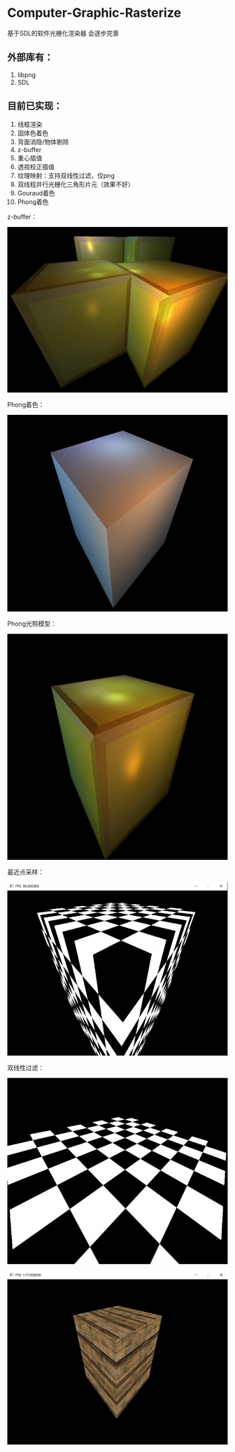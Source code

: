 # Computer-Graphic-Rasterize
基于SDL的软件光栅化渲染器
会逐步完善

## 外部库有：
1. libpng
2. SDL

## 目前已实现：
1. 线框渲染
2. 固体色着色
3. 背面消隐/物体剔除
4. z-buffer
5. 重心插值
6. 透视校正插值
7. 纹理映射：支持双线性过滤，仅png
8. 双线程并行光栅化三角形片元（效果不好）
9. Gouraud着色
10. Phong着色

z-buffer：

![Image text](https://github.com/L-Stefano/Computer-Graphic-Rasterize/blob/master/img/z-buffer.png)

Phong着色：

![Image text](https://github.com/L-Stefano/Computer-Graphic-Rasterize/blob/master/img/pic_shading.png)

Phong光照模型：

![Image text](https://github.com/L-Stefano/Computer-Graphic-Rasterize/blob/master/img/pic_phong_specular.png)

最近点采样：

![Image text](https://github.com/L-Stefano/Computer-Graphic-Rasterize/blob/master/img/pic_point_sampling.png)

双线性过滤：

![Image text](https://github.com/L-Stefano/Computer-Graphic-Rasterize/blob/master/img/pic_bilinear.png)

![Image text](https://github.com/L-Stefano/Computer-Graphic-Rasterize/blob/master/img/pic_1.png)

